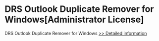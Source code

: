 # DRS Outlook Duplicate Remover for Windows[Administrator License]
DRS Outlook Duplicate Remover for Windows
[>> Detailed information](https://secure.shareit.com/shareit/product.html?productid=301004416&affiliateid=200057808)